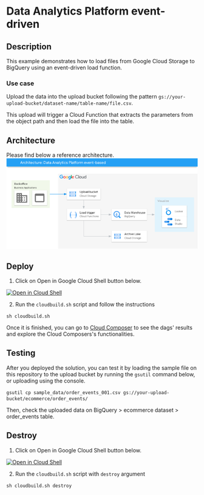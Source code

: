# Data Analytics Platform event-driven

## Description

This example demonstrates how to load files from Google Cloud Storage to BigQuery using an event-driven load function.

### Use case
Upload the data into the upload bucket following the pattern `gs://your-upload-bucket/dataset-name/table-name/file.csv`.

This upload will trigger a Cloud Function that extracts the parameters from the object path and then load the file into the table.

## Architecture
Please find below a reference architecture.
![architecture](architecture.png)

## Deploy

1. Click on Open in Google Cloud Shell button below.
<a href="https://ssh.cloud.google.com/cloudshell/editor?cloudshell_git_repo=https://github.com/GoogleCloudPlatform/click-to-deploy-solutions&cloudshell_workspace=data-analytics-platform-event-driven" target="_new">
    <img alt="Open in Cloud Shell" src="https://gstatic.com/cloudssh/images/open-btn.svg">
</a>

2. Run the `cloudbuild.sh` script and follow the instructions
```
sh cloudbuild.sh
```

Once it is finished, you can go to [Cloud Composer](https://console.cloud.google.com/composer/environments) to see the dags' results and explore the Cloud Composers's functionalities.


## Testing
After you deployed the solution, you can test it by loading the sample file on this repository to the upload bucket by running the `gsutil` command below, or uploading using the console.
```
gsutil cp sample_data/order_events_001.csv gs://your-upload-bucket/ecommerce/order_events/
```

Then, check the uploaded data on BigQuery > ecommerce dataset > order_events table.

## Destroy

1. Click on Open in Google Cloud Shell button below.
<a href="https://ssh.cloud.google.com/cloudshell/editor?cloudshell_git_repo=https://github.com/GoogleCloudPlatform/click-to-deploy-solutions&cloudshell_workspace=data-analytics-platform-event-driven" target="_new">
    <img alt="Open in Cloud Shell" src="https://gstatic.com/cloudssh/images/open-btn.svg">
</a>

2. Run the `cloudbuild.sh` script with `destroy` argument
```
sh cloudbuild.sh destroy
```
